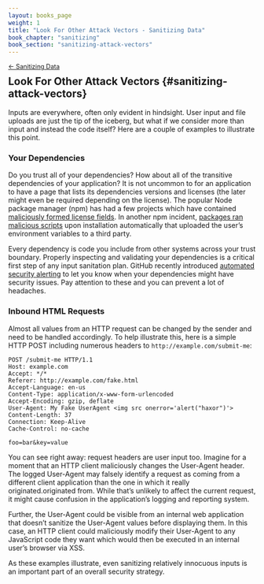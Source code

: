 ```yaml
---
layout: books_page
weight: 1
title: "Look For Other Attack Vectors - Sanitizing Data"
book_chapter: "sanitizing"
book_section: "sanitizing-attack-vectors"
---
```


<div style="font-size: 0.9em; margin-bottom: -20px;"><a href="/books/api-security/sanitizing/">&larr; Sanitizing Data</a></div>

## Look For Other Attack Vectors {#sanitizing-attack-vectors}

Inputs are everywhere, often only evident in hindsight. User input and file uploads are just the tip of the iceberg, but what if we consider more than input and instead the code itself? Here are a couple of examples to illustrate this point.

### Your Dependencies
Do you trust all of your dependencies? How about all of the transitive dependencies of your application? It is not uncommon to for an application to have a page that lists its dependencies versions and licenses (the later might even be required depending on the license). The popular Node package manager (npm) has had a few projects which have contained [maliciously formed license fields](https://blog.npmjs.org/post/80277229932/newly-paranoid-maintainers). In another npm incident, [packages ran malicious scripts](https://iamakulov.com/notes/npm-malicious-packages/) upon installation automatically that uploaded the user’s environment variables to a third party.

Every dependency is code you include from other systems across your trust boundary. Properly inspecting and validating your dependencies is a critical first step of any input sanitation plan. GitHub recently introduced [automated security alerting](https://blog.github.com/2017-11-16-introducing-security-alerts-on-github/) to let you know when your dependencies might have security issues. Pay attention to these and you can prevent a lot of headaches.

### Inbound HTML Requests
Almost all values from an HTTP request can be changed by the sender and need to be handled accordingly. To help illustrate this, here is a simple HTTP POST including numerous headers to `http://example.com/submit-me`:

```http
POST /submit-me HTTP/1.1
Host: example.com
Accept: */*
Referer: http://example.com/fake.html
Accept-Language: en-us
Content-Type: application/x-www-form-urlencoded
Accept-Encoding: gzip, deflate
User-Agent: My Fake UserAgent <img src onerror='alert("haxor")'>
Content-Length: 37
Connection: Keep-Alive
Cache-Control: no-cache

foo=bar&key=value
```

You can see right away: request headers are user input too.  Imagine for a moment that an HTTP client maliciously changes the User-Agent header. The logged User-Agent may falsely identify a request as coming from a different client application than the one in which it really originated.originated from. While that’s unlikely to affect the current request, it might cause confusion in the application’s logging and reporting system.

Further, the User-Agent could be visible from an internal web application that doesn’t sanitize the User-Agent values before displaying them. In this case, an HTTP client could maliciously modify their User-Agent to any JavaScript code they want which would then be executed in an internal user’s browser via XSS.

As these examples illustrate, even sanitizing relatively innocuous inputs is an important part of an overall security strategy.
